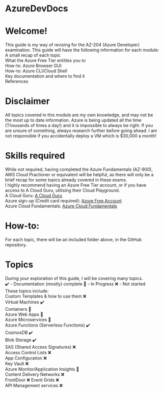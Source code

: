 # AzureDevDocs
# Welcome!

This guide is my way of revising for the AZ-204 (Azure Developer) examination. This guide will have the following information for each module:  
A small recap of each topic  
What the Azure Free Tier entitles you to  
How-to: Azure Browser GUI  
How-to: Azure CLI/Cloud Shell  
Key documentation and where to find it  
References
# Disclaimer
All topics covered in this module are my own knowledge, and may not be the most up to date information. Azure is being updated all the time (Thousands of times a day!) and it is impossible to always be right. If you are unsure of something, always research further before going ahead. I am not responsible if you accidentally deploy a VM which is $30,000 a month!
# Skills required

While not required, having completed the Azure Fundamentals (AZ-900), AWS Cloud Practioner or equivalent will be helpful, as there will only be a brief recap for some topics already covered in these exams.  
I highly recommend having an Azure Free Tier account, or if you have access to A Cloud Guru, utilising their Cloud Playground.  
A Cloud Guru: [A Cloud Guru](https://acloudguru.com/)  
Azure sign-up (Credit card required): [Azure Free Account](https://azure.microsoft.com/en-gb/free/)  
Azure Cloud Fundamentals: [Azure Cloud Fundamentals](https://docs.microsoft.com/en-us/learn/certifications/azure-fundamentals/)
# How-to:
For each topic, there will be an included folder above, in the GitHub repository.
# Topics

During your exploration of this guide, I will be covering many topics.   
✔️ - Documentation (mostly) complete 🧪 - In Progress ❌ - Not started  
These topics include:  
Custom Templates & how to use them ❌  
Virtual Machines ✔️   
Containers 🧪  
Azure Web Apps 🧪   
Azure Microservices 🧪  
Azure Functions (Serverless Functions) ✔️    
CosmosDB ✔️   
Blob Storage ✔️    
SAS (Shared Access Signatures) ❌   
Access Control Lists ❌    
App Configuration ❌  
Key Vault ❌  
Azure Monitor/Application Insights 🧪  
Content Delivery Networks ❌  
FrontDoor ❌
Event Grids ❌  
API Management services ❌  



